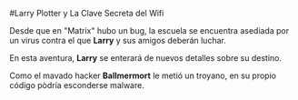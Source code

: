 
#Larry Plotter y La Clave Secreta del Wifi

Desde que en "Matrix" hubo un bug, la escuela se encuentra asediada por un virus
contra el que **Larry** y sus amigos deberán luchar.

En esta aventura, **Larry** se enterará de nuevos detalles sobre su destino.

Como el mavado hacker **Ballmermort** le metió un troyano, en su propio código pòdría esconderse malware.


